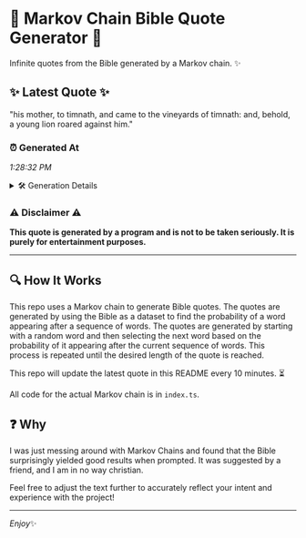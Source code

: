 # 📖 Markov Chain Bible Quote Generator 📖

Infinite quotes from the Bible generated by a Markov chain. ✨

## ✨ Latest Quote ✨
"his mother, to timnath, and came to the vineyards of timnath: and, behold, a young lion roared against him."

### ⏰ Generated At
*1:28:32 PM*

<details>
    <summary>🛠️ Generation Details</summary>
    <p>
        <strong>🌱 Seed:</strong> his<br>
        <strong>🔄 Iterations:</strong> 18<br>
        <strong>📜 Context History:</strong><br>[ his ]: mother,<br>[ his, mother, ]: to<br>[ his, mother,, to ]: timnath,<br>[ his, mother,, to, timnath, ]: and<br>[ his, mother,, to, timnath,, and ]: came<br>[ his, mother,, to, timnath,, and, came ]: to<br>[ mother,, to, timnath,, and, came, to ]: the<br>[ to, timnath,, and, came, to, the ]: vineyards<br>[ timnath,, and, came, to, the, vineyards ]: of<br>[ and, came, to, the, vineyards, of ]: timnath:<br>[ came, to, the, vineyards, of, timnath: ]: and,<br>[ to, the, vineyards, of, timnath:, and, ]: behold,<br>[ the, vineyards, of, timnath:, and,, behold, ]: a<br>[ vineyards, of, timnath:, and,, behold,, a ]: young<br>[ of, timnath:, and,, behold,, a, young ]: lion<br>[ timnath:, and,, behold,, a, young, lion ]: roared<br>[ and,, behold,, a, young, lion, roared ]: against<br>[ behold,, a, young, lion, roared, against ]: him.<br>
    </p>
</details>

### ⚠️ Disclaimer ⚠️
**This quote is generated by a program and is not to be taken seriously. It is purely for entertainment purposes.**

---

## 🔍 How It Works

This repo uses a Markov chain to generate Bible quotes. The quotes are generated by using the Bible as a dataset to find the probability of a word appearing after a sequence of words. The quotes are generated by starting with a random word and then selecting the next word based on the probability of it appearing after the current sequence of words. This process is repeated until the desired length of the quote is reached.

This repo will update the latest quote in this README every 10 minutes. ⏳

All code for the actual Markov chain is in `index.ts`.

## ❓ Why

I was just messing around with Markov Chains and found that the Bible surprisingly yielded good results when prompted. 
It was suggested by a friend, and I am in no way christian.

Feel free to adjust the text further to accurately reflect your intent and experience with the project!

---

*Enjoy*✨
